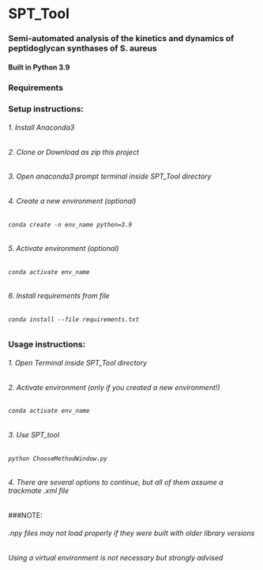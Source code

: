 # SPT_Tool
### Semi-automated analysis of the kinetics and dynamics of peptidoglycan synthases of S. aureus
#### Built in Python 3.9

###
### Requirements
### Setup instructions:
###### 1. Install Anaconda3
###### 2. Clone or Download as zip this project
###### 3. Open anaconda3 prompt terminal inside SPT_Tool directory
###### 4. Create a new environment (optional)
###### `conda create -n env_name python=3.9`
###### 5. Activate environment (optional)
###### `conda activate env_name`
###### 6. Install requirements from file
###### `conda install --file requirements.txt`

### Usage instructions: 
###### 1. Open Terminal inside SPT_Tool directory
###### 2. Activate environment (only if you created a new environment!)
###### `conda activate env_name`
###### 3. Use SPT_tool
###### `python ChooseMethodWindow.py`
###### 4. There are several options to continue, but all of them assume a trackmate .xml file


###NOTE:
###### .npy files may not load properly if they were built with older library versions
###### Using a virtual environment is not necessary but strongly advised 

